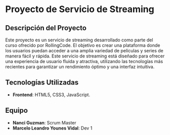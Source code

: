 # Proyecto de Servicio de Streaming

## Descripción del Proyecto

Este proyecto es un servicio de streaming desarrollado como parte del curso ofrecido por RollingCode. El objetivo es crear una plataforma donde los usuarios puedan acceder a una amplia variedad de películas y series de manera fácil y rápida. Este servicio de streaming está diseñado para ofrecer una experiencia de usuario fluida y atractiva, utilizando las tecnologías más recientes para garantizar un rendimiento óptimo y una interfaz intuitiva.

## Tecnologías Utilizadas

- **Frontend**: HTML5, CSS3, JavaScript.

## Equipo

- **Nanci Guzman**: Scrum Master
- **Marcelo Leandro Younes Vidal**: Dev 1